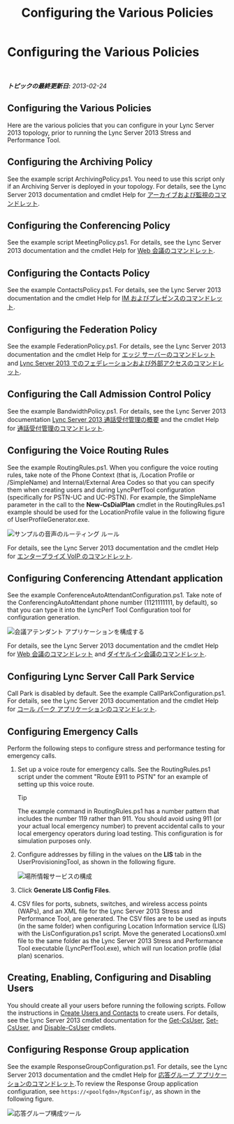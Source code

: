 ﻿---
title: Configuring the Various Policies
TOCTitle: Configuring the Various Policies
ms:assetid: e3b3cbda-7c17-470b-acb0-82fdcc473184
ms:mtpsurl: https://technet.microsoft.com/ja-jp/library/JJ945610(v=OCS.15)
ms:contentKeyID: 52056771
ms.date: 09/13/2014
mtps_version: v=OCS.15
ms.translationtype: HT
---

# Configuring the Various Policies

 

_**トピックの最終更新日:** 2013-02-24_

## Configuring the Various Policies

Here are the various policies that you can configure in your Lync Server 2013 topology, prior to running the Lync Server 2013 Stress and Performance Tool.

## Configuring the Archiving Policy

See the example script ArchivingPolicy.ps1. You need to use this script only if an Archiving Server is deployed in your topology. For details, see the Lync Server 2013 documentation and cmdlet Help for [アーカイブおよび監視のコマンドレット](https://technet.microsoft.com/ja-jp/library/gg415629\(v=ocs.15\)).

## Configuring the Conferencing Policy

See the example script MeetingPolicy.ps1. For details, see the Lync Server 2013 documentation and the cmdlet Help for [Web 会議のコマンドレット](https://technet.microsoft.com/ja-jp/library/gg415675\(v=ocs.15\)).

## Configuring the Contacts Policy

See the example ContactsPolicy.ps1. For details, see the Lync Server 2013 documentation and the cmdlet Help for [IM およびプレゼンスのコマンドレット](https://technet.microsoft.com/ja-jp/library/gg398611\(v=ocs.15\)).

## Configuring the Federation Policy

See the example FederationPolicy.ps1. For details, see the Lync Server 2013 documentation and the cmdlet Help for [エッジ サーバーのコマンドレット](https://technet.microsoft.com/ja-jp/library/gg415635\(v=ocs.15\)) and [Lync Server 2013 でのフェデレーションおよび外部アクセスのコマンドレット](https://technet.microsoft.com/ja-jp/library/gg415651\(v=ocs.15\)).

## Configuring the Call Admission Control Policy

See the example BandwidthPolicy.ps1. For details, see the Lync Server 2013 documentation [Lync Server 2013 通話受付管理の概要](https://technet.microsoft.com/ja-jp/library/gg398529\(v=ocs.15\)) and the cmdlet Help for [通話受付管理のコマンドレット](https://technet.microsoft.com/ja-jp/library/gg415676\(v=ocs.15\)).

## Configuring the Voice Routing Rules

See the example RoutingRules.ps1. When you configure the voice routing rules, take note of the Phone Context (that is, /Location Profile or /SimpleName) and Internal/External Area Codes so that you can specify them when creating users and during LyncPerfTool configuration (specifically for PSTN-UC and UC-PSTN). For example, the SimpleName parameter in the call to the **New-CsDialPlan** cmdlet in the RoutingRules.ps1 example should be used for the LocationProfile value in the following figure of UserProfileGenerator.exe.

![サンプルの音声のルーティング ルール](images/JJ945610.9f34d971-4ed0-4a4c-b101-086a91c4578c(OCS.15).jpg "サンプルの音声のルーティング ルール")

For details, see the Lync Server 2013 documentation and the cmdlet Help for [エンタープライズ VoIP のコマンドレット](https://technet.microsoft.com/ja-jp/library/gg415658\(v=ocs.15\)).

## Configuring Conferencing Attendant application

See the example ConferenceAutoAttendantConfiguration.ps1. Take note of the ConferencingAutoAttendant phone number (1121111111, by default), so that you can type it into the LyncPerf Tool Configuration tool for configuration generation.

![会議アテンダント アプリケーションを構成する](images/JJ945610.0618a22f-27a9-423a-9085-d2bf71e82db6(OCS.15).jpg "会議アテンダント アプリケーションを構成する")

For details, see the Lync Server 2013 documentation and the cmdlet Help for [Web 会議のコマンドレット](https://technet.microsoft.com/ja-jp/library/gg415675\(v=ocs.15\)) and [ダイヤルイン会議のコマンドレット](https://technet.microsoft.com/ja-jp/library/gg415630\(v=ocs.15\)).

## Configuring Lync Server Call Park Service

Call Park is disabled by default. See the example CallParkConfiguration.ps1. For details, see the Lync Server 2013 documentation and the cmdlet Help for [コール パーク アプリケーションのコマンドレット](https://technet.microsoft.com/ja-jp/library/gg415639\(v=ocs.15\)).

## Configuring Emergency Calls

Perform the following steps to configure stress and performance testing for emergency calls.

1.  Set up a voice route for emergency calls. See the RoutingRules.ps1 script under the comment "Route E911 to PSTN" for an example of setting up this voice route.
    

    > [!TIP]
    > The example command in RoutingRules.ps1 has a number pattern that includes the number 119 rather than 911. You should avoid using 911 (or your actual local emergency number) to prevent accidental calls to your local emergency operators during load testing. This configuration is for simulation purposes only.



2.  Configure addresses by filling in the values on the **LIS** tab in the UserProvisioningTool, as shown in the following figure.
    
    ![場所情報サービスの構成](images/JJ945610.8ac1faa1-e9f9-40d0-b8b7-b159f4f459f7(OCS.15).jpg "場所情報サービスの構成")  

3.  Click **Generate LIS Config Files**.

4.  CSV files for ports, subnets, switches, and wireless access points (WAPs), and an XML file for the Lync Server 2013 Stress and Performance Tool, are generated. The CSV files are to be used as inputs (in the same folder) when configuring Location Information service (LIS) with the LisConfiguration.ps1 script. Move the generated Locations0.xml file to the same folder as the Lync Server 2013 Stress and Performance Tool executable (LyncPerfTool.exe), which will run location profile (dial plan) scenarios.

## Creating, Enabling, Configuring and Disabling Users

You should create all your users before running the following scripts. Follow the instructions in [Create Users and Contacts](create-users-and-contacts.md) to create users. For details, see the Lync Server 2013 cmdlet documentation for the [Get-CsUser](https://technet.microsoft.com/ja-jp/library/gg398125\(v=ocs.15\)), [Set-CsUser](https://technet.microsoft.com/ja-jp/library/gg398510\(v=ocs.15\)), and [Disable-CsUser](https://technet.microsoft.com/ja-jp/library/gg398747\(v=ocs.15\)) cmdlets.

## Configuring Response Group application

See the example ResponseGroupConfiguration.ps1. For details, see the Lync Server 2013 documentation and the cmdlet Help for [応答グループ アプリケーションのコマンドレット](https://technet.microsoft.com/ja-jp/library/gg415654\(v=ocs.15\)).To review the Response Group application configuration, see `https://<poolfqdn>/RgsConfig/`, as shown in the following figure.

![応答グループ構成ツール](images/JJ945610.480a9440-2283-4533-98f8-86daaab4781c(OCS.15).jpg "応答グループ構成ツール")

